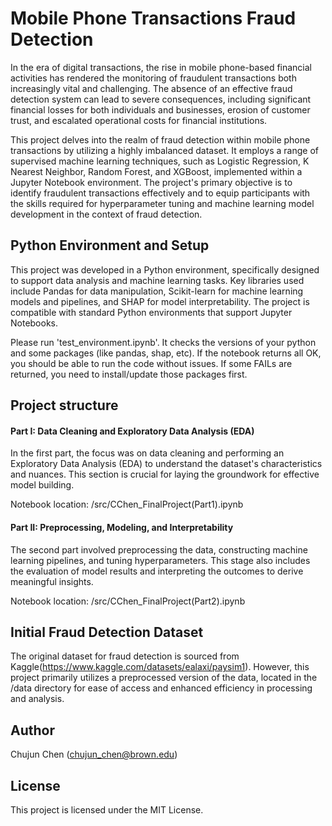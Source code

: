 # Mobile Phone Transactions Fraud Detection

In the era of digital transactions, the rise in mobile phone-based financial activities has rendered the monitoring of fraudulent transactions both increasingly vital and challenging. The absence of an effective fraud detection system can lead to severe consequences, including significant financial losses for both individuals and businesses, erosion of customer trust, and escalated operational costs for financial institutions.

This project delves into the realm of fraud detection within mobile phone transactions by utilizing a highly imbalanced dataset. It employs a range of supervised machine learning techniques, such as Logistic Regression, K Nearest Neighbor, Random Forest, and XGBoost, implemented within a Jupyter Notebook environment. The project's primary objective is to identify fraudulent transactions effectively and to equip participants with the skills required for hyperparameter tuning and machine learning model development in the context of fraud detection.

## Python Environment and Setup

This project was developed in a Python environment, specifically designed to support data analysis and machine learning tasks. Key libraries used include Pandas for data manipulation, Scikit-learn for machine learning models and pipelines, and SHAP for model interpretability. The project is compatible with standard Python environments that support Jupyter Notebooks.

Please run 'test_environment.ipynb'. It checks the versions of your python and some packages (like pandas, shap, etc). If the notebook returns all OK, you should be able to run the code without issues. If some FAILs are returned, you need to install/update those packages first.

## Project structure

#### Part I: Data Cleaning and Exploratory Data Analysis (EDA)

In the first part, the focus was on data cleaning and performing an Exploratory Data Analysis (EDA) to understand the dataset's characteristics and nuances. This section is crucial for laying the groundwork for effective model building.

Notebook location: /src/CChen_FinalProject(Part1).ipynb

#### Part II: Preprocessing, Modeling, and Interpretability

The second part involved preprocessing the data, constructing machine learning pipelines, and tuning hyperparameters. This stage also includes the evaluation of model results and interpreting the outcomes to derive meaningful insights.

Notebook location: /src/CChen_FinalProject(Part2).ipynb

## Initial Fraud Detection Dataset

The original dataset for fraud detection is sourced from Kaggle(https://www.kaggle.com/datasets/ealaxi/paysim1). However, this project primarily utilizes a preprocessed version of the data, located in the /data directory for ease of access and enhanced efficiency in processing and analysis.

## Author

Chujun Chen (chujun_chen@brown.edu)

## License

This project is licensed under the MIT License.
